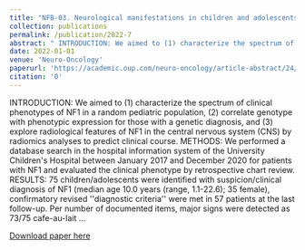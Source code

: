 ```yaml
---
title: "NFB-03. Neurological manifestations in children and adolescents with Neurofibromatosis type 1-Implications for management and surveillance"
collection: publications
permalink: /publication/2022-7
abstract: " INTRODUCTION: We aimed to (1) characterize the spectrum of clinical phenotypes of NF1 in a random pediatric population, (2) correlate genotype with phenotypic expression for those with a genetic diagnosis, and (3) explore radiological features of NF1 in the central nervous system (CNS) by radiomics analyses to predict clinical course. METHODS: We performed a database search in the hospital information system of the University Children's Hospital between January 2017 and December 2020 for patients with NF1 and evaluated the clinical phenotype by retrospective chart review. RESULTS: 75 children/adolescents were identified with suspicion/clinical diagnosis of NF1 (median age 10.0 years (range, 1.1-22.6); 35 female), confirmatory revised ''diagnostic criteria'' were met in 57 patients at the last follow-up. Per number of documented items, major signs were detected as 73/75 cafe-au-lait ..."
date: 2022-01-01
venue: 'Neuro-Oncology'
paperurl: 'https://academic.oup.com/neuro-oncology/article-abstract/24/Supplement_1/i128/6601248'
citation: '0'
---
```

 INTRODUCTION: We aimed to (1) characterize the spectrum of clinical phenotypes of NF1 in a random pediatric population, (2) correlate genotype with phenotypic expression for those with a genetic diagnosis, and (3) explore radiological features of NF1 in the central nervous system (CNS) by radiomics analyses to predict clinical course. METHODS: We performed a database search in the hospital information system of the University Children's Hospital between January 2017 and December 2020 for patients with NF1 and evaluated the clinical phenotype by retrospective chart review. RESULTS: 75 children/adolescents were identified with suspicion/clinical diagnosis of NF1 (median age 10.0 years (range, 1.1-22.6); 35 female), confirmatory revised ''diagnostic criteria'' were met in 57 patients at the last follow-up. Per number of documented items, major signs were detected as 73/75 cafe-au-lait ...

[Download paper here](https://academic.oup.com/neuro-oncology/article-abstract/24/Supplement_1/i128/6601248)
